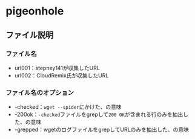 # pigeonhole

## ファイル説明

### ファイル名
- url001：stepney141が収集したURL
- url002：CloudRemix氏が収集したURL

### ファイル名のオプション
- -checked：`wget --spider`にかけた、の意味
- -200ok：`-checked`ファイルをgrepして`200 OK`が含まれる行のみを抽出した、の意味
- -grepped：wgetのログファイルをgrepしてURLのみを抽出した、の意味
